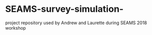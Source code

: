 # SEAMS-survey-simulation-
project repository used by Andrew and Laurette during SEAMS 2018 workshop 
